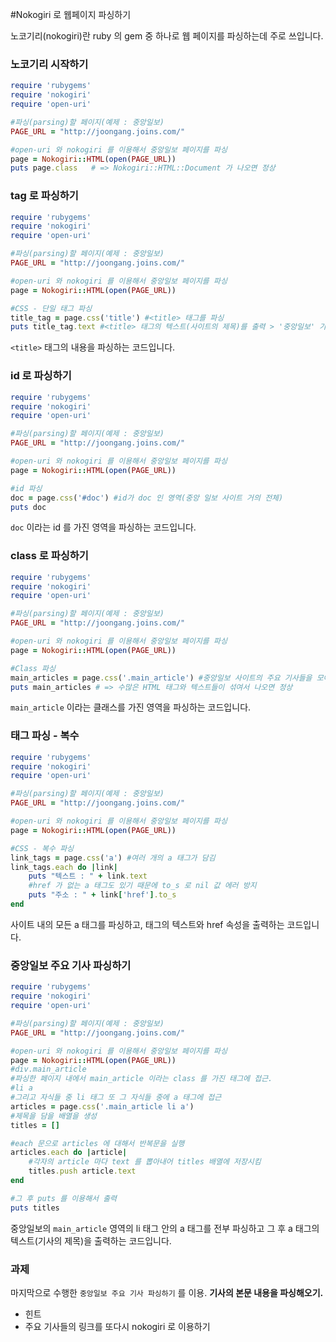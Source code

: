 #Nokogiri 로 웹페이지 파싱하기

노코기리(nokogiri)란 ruby 의 gem 중 하나로 웹 페이지를 파싱하는데 주로 쓰입니다.

### 노코기리 시작하기

```ruby
require 'rubygems'
require 'nokogiri'
require 'open-uri'

#파싱(parsing)할 페이지(예제 : 중앙일보)
PAGE_URL = "http://joongang.joins.com/"

#open-uri 와 nokogiri 를 이용해서 중앙일보 페이지를 파싱
page = Nokogiri::HTML(open(PAGE_URL))
puts page.class   # => Nokogiri::HTML::Document 가 나오면 정상
```

### tag 로 파싱하기
```ruby
require 'rubygems'
require 'nokogiri'
require 'open-uri'

#파싱(parsing)할 페이지(예제 : 중앙일보)
PAGE_URL = "http://joongang.joins.com/"

#open-uri 와 nokogiri 를 이용해서 중앙일보 페이지를 파싱
page = Nokogiri::HTML(open(PAGE_URL))

#CSS - 단일 태그 파싱
title_tag = page.css('title') #<title> 태그를 파싱
puts title_tag.text #<title> 태그의 텍스트(사이트의 제목)를 출력 > '중앙일보' 가 나오면 정상
```
`<title>` 태그의 내용을 파싱하는 코드입니다.

### id 로 파싱하기
```ruby
require 'rubygems'
require 'nokogiri'
require 'open-uri'

#파싱(parsing)할 페이지(예제 : 중앙일보)
PAGE_URL = "http://joongang.joins.com/"

#open-uri 와 nokogiri 를 이용해서 중앙일보 페이지를 파싱
page = Nokogiri::HTML(open(PAGE_URL))

#id 파싱
doc = page.css('#doc') #id가 doc 인 영역(중앙 일보 사이트 거의 전체)
puts doc
```
`doc` 이라는 id 를 가진 영역을 파싱하는 코드입니다.

### class 로 파싱하기
```ruby
require 'rubygems'
require 'nokogiri'
require 'open-uri'

#파싱(parsing)할 페이지(예제 : 중앙일보)
PAGE_URL = "http://joongang.joins.com/"

#open-uri 와 nokogiri 를 이용해서 중앙일보 페이지를 파싱
page = Nokogiri::HTML(open(PAGE_URL))

#Class 파싱
main_articles = page.css('.main_article') #중앙일보 사이트의 주요 기사들을 모아놓은 영역
puts main_articles # => 수많은 HTML 태그와 텍스트들이 섞여서 나오면 정상
```

`main_article` 이라는 클래스를 가진 영역을 파싱하는 코드입니다.

### 태그 파싱 - 복수
```ruby
require 'rubygems'
require 'nokogiri'
require 'open-uri'

#파싱(parsing)할 페이지(예제 : 중앙일보)
PAGE_URL = "http://joongang.joins.com/"

#open-uri 와 nokogiri 를 이용해서 중앙일보 페이지를 파싱
page = Nokogiri::HTML(open(PAGE_URL))

#CSS - 복수 파싱
link_tags = page.css('a') #여러 개의 a 태그가 담김
link_tags.each do |link|
    puts "텍스트 : " + link.text
    #href 가 없는 a 태그도 있기 때문에 to_s 로 nil 값 에러 방지
    puts "주소 : " + link['href'].to_s
end
```
사이트 내의 모든 a 태그를 파싱하고, 태그의 텍스트와 href 속성을 출력하는 코드입니다.

### 중앙일보 주요 기사 파싱하기
```ruby
require 'rubygems'
require 'nokogiri'
require 'open-uri'

#파싱(parsing)할 페이지(예제 : 중앙일보)
PAGE_URL = "http://joongang.joins.com/"

#open-uri 와 nokogiri 를 이용해서 중앙일보 페이지를 파싱
page = Nokogiri::HTML(open(PAGE_URL))
#div.main_article
#파싱한 페이지 내에서 main_article 이라는 class 를 가진 태그에 접근.
#li a
#그리고 자식들 중 li 태그 또 그 자식들 중에 a 태그에 접근
articles = page.css('.main_article li a')
#제목을 담을 배열을 생성
titles = []

#each 문으로 articles 에 대해서 반복문을 실행
articles.each do |article|
    #각자의 article 마다 text 를 뽑아내어 titles 배열에 저장시킴
    titles.push article.text
end

#그 후 puts 를 이용해서 출력
puts titles
```
중앙일보의 `main_article` 영역의 li 태그 안의 a 태그를 전부 파싱하고 그 후 a 태그의 텍스트(기사의 제목)을 출력하는 코드입니다.

### 과제

마지막으로 수행한 `중앙일보 주요 기사 파싱하기` 를 이용. **기사의 본문 내용을 파싱해오기.**
- 힌트
 - 주요 기사들의 링크를 또다시 nokogiri 로 이용하기
